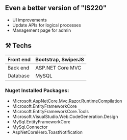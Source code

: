 <!-- Banner -->
<!--<p align="center">
  <a href="https://www.uit.edu.vn/" title="Trường Đại học Công nghệ Thông tin" style="border: none;">
    <img src="https://i.imgur.com/WmMnSRt.png" alt="Trường Đại học Công nghệ Thông tin | University of Information Technology">
  </a>
</p> -->

## Even a better version of "IS220"
- UI improvements
- Update APIs for logical processes
- Management page for admin
## ⚒️ Techs
| Front end | Bootstrap, SwiperJS |
|---|---|
| Back end | ASP.NET Core MVC |
| Database | MySQL |

### Nuget Installed Packages:
- Microsoft.AspNetCore.Mvc.Razor.RuntimeCompilation
- Microsoft.EntityFrameworkCore
- Microsoft.EntityFrameworkCore.Tools
- Microsoft.VisualStudio.Web.CodeGeneration.Design
- MySql.EntityFrameworkCore
- MySql.Connector
- AspNetCoreHero.ToastNotification
